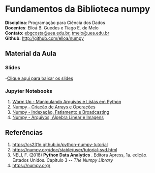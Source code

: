 # Fundamentos da Biblioteca numpy

**Disciplina**: Programação para Ciência dos Dados  
**Docentes**: Elloá B. Guedes e Tiago E. de Melo  
**Contato:** ebgcosta@uea.edu.br, tmelo@uea.edu.br  
**Github:** http://github.com/elloa/numpy


## Material da Aula

### Slides

 -[Clique aqui para baixar os slides](./slides/elloa-numpy.pdf)


### Jupyter Notebooks

1. <a href="./notebooks/Warm Up - Manipulando Arquivos e Listas em Python.ipynb">Warm Up - Manipulando Arquivos e Listas em Python</a>
2. <a href="./notebooks/Numpy - Criação de Arrays e Operações.ipynb">Numpy - Criação de Arrays e Operações</a>
3. <a href="./notebooks/Numpy - Indexação, Fatiamento e Broadcasting.ipynb">Numpy - Indexação, Fatiamento e Broadcasting</a>
4. <a href="./notebooks/Numpy - Arquivos, Álgebra Linear e Imagens.ipynb">Numpy - Arquivos, Álgebra Linear e Imagens</a>

## Referências

1. https://cs231n.github.io/python-numpy-tutorial
2. https://numpy.org/doc/stable/user/tutorial-svd.html
3. NELI, F. (2018) **Python Data Analytics** . Editora Apress, 1a. edição. Estados Unidos. Capítulo 3 -- _The Numpy Library_
4. https://numpy.org/

